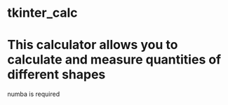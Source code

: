 # tkinter_calc

# This calculator allows you to calculate and measure quantities of different shapes

numba is required
